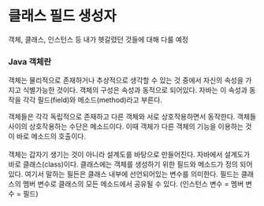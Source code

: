<h1>클래스 필드 생성자</h1>
객체, 클래스, 인스턴스 등 내가 헷갈렸던 것들에 대해 다룰 예정

<h3>Java 객체란</h3>
객체는 물리적으로 존재하거나 추상적으로 생각할 수 있는 것 중에서 자신의 속성을 가지고 식별가능한 것이다.
객체의 구성은 속성과 동적으로 되어있다. 
자바는 이 속성과 동작을 각각 필드(field)와 메소드(method)라고 부른다.

객체들은 각각 독립적으로 존재하고 다른 객체와 서로 상호작용하면서 동작한다.
객체들 사이의 상호작용하는 수단은 메소드이다. 
이때 객체가 다른 객체의 기능을 이용하는 것이 바로 메소드의 호출이다.
<br><br>
객체는 갑자기 생기는 것이 아니라 설계도를 바탕으로 만들어진다.
자바에서 설계도가 바로 클래스(class)이다.
클래스에는 객체를 생성하기 위한 필드와 메소드가 정의 되어있다.
여기서 말하는 필든은 클래스 내부에 선언되어있는 변수를 의미한다.
필드는 클래스의 멤버 변수로 클래스의 모든 메소드에서 공유될 수 있다. (인스턴스 변수 = 멤버 변수 = 필드)
